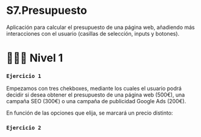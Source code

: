 # S7.Presupuesto

Aplicación para calcular el presupuesto de una página web, añadiendo más interacciones con el usuario (casillas de selección, inputs y botones).

# 👨🏻‍💻 Nivel 1

### `Ejercicio 1`

Empezamos con tres chekboxes, mediante los cuales el usuario podrá decidir si desea obtener el presupuesto de una página web (500€), una campaña SEO (300€) o una campaña de publicidad Google Ads (200€).

En función de las opciones que elija, se marcará un precio distinto:

### `Ejercicio 2`



